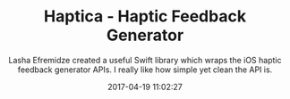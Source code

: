 ---
title: "Haptica - Haptic Feedback Generator"
subtitle: "Lasha Efremidze created a useful Swift library which wraps the iOS haptic feedback generator APIs. I really like how simple yet clean the API is."
tags: ["iOS","library"]
link: "https://github.com/efremidze/Haptica"
date: "2017-04-19 11:02:27"
---
